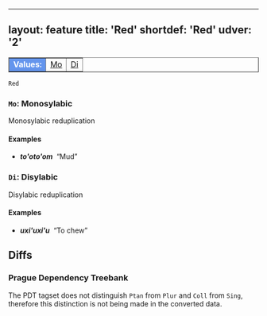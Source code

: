 
---
layout: feature
title: 'Red'
shortdef: 'Red'
udver: '2'
---

<table class="typeindex" border="1">
<tr>
  <td style="background-color:cornflowerblue;color:white"><strong>Values:</strong> </td>
  <td><a href="#Mo">Mo</a></td>
  <td><a href="#Di">Di</a></td>
 
  

</tr>
</table>

`Red`  


### <a name="Mo">`Mo`</a>: Monosylabic 

Monosylabic reduplication

#### Examples


* _<b>to'oto'om</b>&nbsp;_ “Mud”



### <a name="Di">`Di`</a>: Disylabic

Disylabic reduplication

#### Examples

* _<b>uxi'uxi'u</b>&nbsp;_ “To chew”
  



## Diffs

### Prague Dependency Treebank

The PDT tagset does not distinguish `Ptan` from `Plur` and `Coll` from `Sing`,
therefore this distinction is not being made in the converted data.
<!-- Interlanguage links updated Čt lis 12 09:43:03 CET 2020 -->
